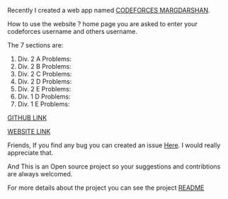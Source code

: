 Recently I created a web app named  [CODEFORCES MARGDARSHAN](https://clever-volhard-8c8aec.netlify.app/).

How to use the website ?
  home page you are asked to enter your codeforces username and others username.
  

The 7 sections are:
  1. Div. 2 A Problems: 
  2. Div. 2 B Problems: 
  3. Div. 2 C Problems: 
  4. Div. 2 D Problems: 
  5. Div. 2 E Problems: 
  6. Div. 1 D Problems:
  7. Div. 1 E Problems:
  
 [GITHUB LINK](https://github.com/jhabarsingh/CODEFORCES-MARGDARSHAN/new/main)
 
 [WEBSITE LINK](https://clever-volhard-8c8aec.netlify.app/)
 
 Friends, If you find any bug you can created an issue [Here](https://github.com/jhabarsingh/CODEFORCES-MARGDARSHAN/issues). I would really appreciate that.
 
 And This is an Open source project so your suggestions and contribtions are always welcomed.
 
 For more details about the project you can see the project [README](https://github.com/jhabarsingh/CODEFORCES-MARGDARSHAN#readme)
